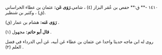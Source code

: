 ١٤١٠ -** ق:** حفص بن عُمَر البزاز (٤) ، شامي.**رَوَى عَن:** عثمان بن عطاء الخراساني (ق) ، وكثير بن شنظير.

**رَوَى عَنه:** هشام بن عمار (ق) .

**قال أبو حاتم:** مجهول (١) .

روى له ابن ماجه حديثا واحدا عن عثمان بن عطاء عَن أبيه، عَن أبي الدرداء في فضل العلم (٢) .
